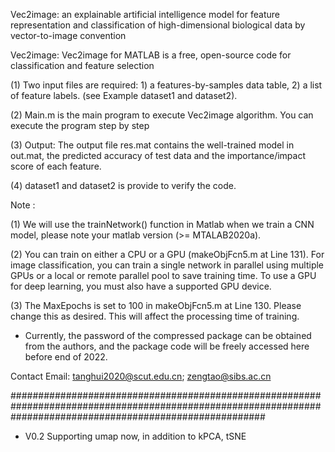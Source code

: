 Vec2image: an explainable artificial intelligence model for feature representation and classification of high-dimensional biological data by vector-to-image convention



Vec2image: Vec2image for MATLAB is a free, open-source code for classification and feature selection

(1) Two input files are required: 1) a features-by-samples data table, 2) a list of feature labels. (see Example dataset1 and dataset2).

(2) Main.m is the main program to execute Vec2image algorithm. You can execute the program step by step

(3) Output: The output file res.mat contains the well-trained model in out.mat, the predicted accuracy of test data and  the importance/impact score of each feature.

(4) dataset1 and dataset2 is provide to verify the code.


Note : 

(1) We will use the trainNetwork() function in Matlab when we train a CNN model,  please note your matlab version (>= MTALAB2020a).

(2) You can train on either a CPU or a GPU (makeObjFcn5.m at Line 131). For image classification, you can train a single network in parallel using multiple GPUs or a local or remote parallel pool to save training time. To use a GPU for deep learning, you must also have a supported GPU device.

(3) The MaxEpochs is set to 100 in makeObjFcn5.m at Line 130. Please change this as desired. This will affect the processing time of training.


* Currently, the password of the compressed package can be obtained from the authors, and the package code will be freely accessed here before end of 2022.  

Contact
Email: tanghui2020@scut.edu.cn; zengtao@sibs.ac.cn


##############################################################################################################################################################
* V0.2     Supporting umap now, in addition to kPCA, tSNE
